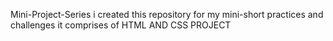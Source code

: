 Mini-Project-Series
 i created this repository for my mini-short practices and challenges 
it comprises of HTML AND CSS PROJECT

